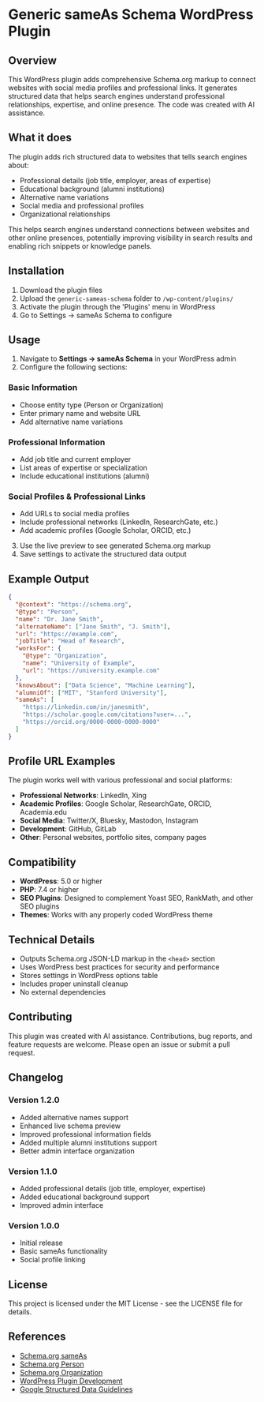 # Generic sameAs Schema WordPress Plugin

## Overview

This WordPress plugin adds comprehensive Schema.org markup to connect websites with social media profiles and professional links. It generates structured data that helps search engines understand professional relationships, expertise, and online presence. The code was created with AI assistance.

## What it does

The plugin adds rich structured data to websites that tells search engines about:
- Professional details (job title, employer, areas of expertise)
- Educational background (alumni institutions)  
- Alternative name variations
- Social media and professional profiles
- Organizational relationships

This helps search engines understand connections between websites and other online presences, potentially improving visibility in search results and enabling rich snippets or knowledge panels.

## Installation

1. Download the plugin files
2. Upload the `generic-sameas-schema` folder to `/wp-content/plugins/`
3. Activate the plugin through the 'Plugins' menu in WordPress
4. Go to Settings → sameAs Schema to configure

## Usage

1. Navigate to **Settings → sameAs Schema** in your WordPress admin
2. Configure the following sections:

### Basic Information
- Choose entity type (Person or Organization)
- Enter primary name and website URL
- Add alternative name variations

### Professional Information  
- Add job title and current employer
- List areas of expertise or specialization
- Include educational institutions (alumni)

### Social Profiles & Professional Links
- Add URLs to social media profiles
- Include professional networks (LinkedIn, ResearchGate, etc.)
- Add academic profiles (Google Scholar, ORCID, etc.)

3. Use the live preview to see generated Schema.org markup
4. Save settings to activate the structured data output

## Example Output

```json
{
  "@context": "https://schema.org",
  "@type": "Person",
  "name": "Dr. Jane Smith",
  "alternateName": ["Jane Smith", "J. Smith"],
  "url": "https://example.com",
  "jobTitle": "Head of Research",
  "worksFor": {
    "@type": "Organization",
    "name": "University of Example",
    "url": "https://university.example.com"
  },
  "knowsAbout": ["Data Science", "Machine Learning"],
  "alumniOf": ["MIT", "Stanford University"],
  "sameAs": [
    "https://linkedin.com/in/janesmith",
    "https://scholar.google.com/citations?user=...",
    "https://orcid.org/0000-0000-0000-0000"
  ]
}
```

## Profile URL Examples

The plugin works well with various professional and social platforms:

- **Professional Networks**: LinkedIn, Xing
- **Academic Profiles**: Google Scholar, ResearchGate, ORCID, Academia.edu
- **Social Media**: Twitter/X, Bluesky, Mastodon, Instagram
- **Development**: GitHub, GitLab
- **Other**: Personal websites, portfolio sites, company pages

## Compatibility

- **WordPress**: 5.0 or higher
- **PHP**: 7.4 or higher
- **SEO Plugins**: Designed to complement Yoast SEO, RankMath, and other SEO plugins
- **Themes**: Works with any properly coded WordPress theme

## Technical Details

- Outputs Schema.org JSON-LD markup in the `<head>` section
- Uses WordPress best practices for security and performance
- Stores settings in WordPress options table
- Includes proper uninstall cleanup
- No external dependencies

## Contributing

This plugin was created with AI assistance. Contributions, bug reports, and feature requests are welcome. Please open an issue or submit a pull request.

## Changelog

### Version 1.2.0
- Added alternative names support
- Enhanced live schema preview
- Improved professional information fields
- Added multiple alumni institutions support
- Better admin interface organization

### Version 1.1.0
- Added professional details (job title, employer, expertise)
- Added educational background support
- Improved admin interface

### Version 1.0.0
- Initial release
- Basic sameAs functionality
- Social profile linking

## License

This project is licensed under the MIT License - see the LICENSE file for details.

## References

- [Schema.org sameAs](https://schema.org/sameAs)
- [Schema.org Person](https://schema.org/Person)
- [Schema.org Organization](https://schema.org/Organization)
- [WordPress Plugin Development](https://developer.wordpress.org/plugins/)
- [Google Structured Data Guidelines](https://developers.google.com/search/docs/appearance/structured-data)
